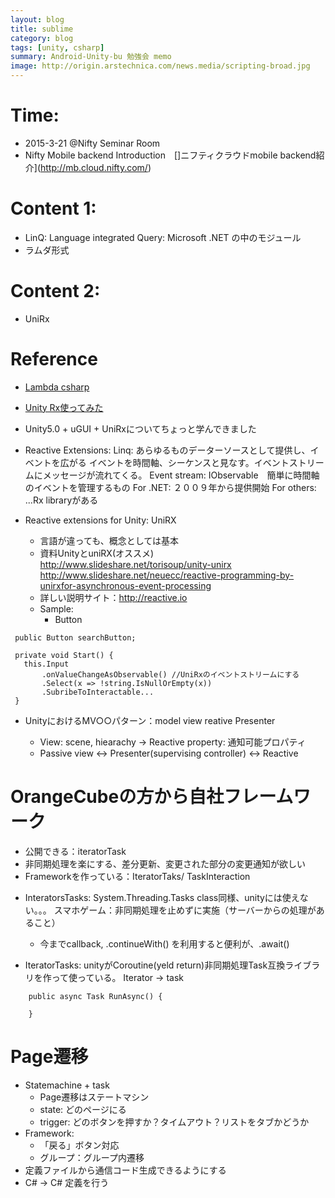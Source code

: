 ```yaml
---
layout: blog
title: sublime
category: blog
tags: [unity, csharp]
summary: Android-Unity-bu 勉強会 memo
image: http://origin.arstechnica.com/news.media/scripting-broad.jpg
---
```


# Time:

  - 2015-3-21 @Nifty Seminar Room
  - Nifty Mobile backend Introduction　[]ニフティクラウドmobile backend紹介](http://mb.cloud.nifty.com/)

# Content 1:

  * LinQ: Language integrated Query: Microsoft .NET の中のモジュール
  * ラムダ形式

# Content 2:

  * UniRx


# Reference

  * [Lambda csharp](http://www.atmarkit.co.jp/fdotnet/rapidmaster/rapidmaster_01/rapidmaster_01.html)
  * [Unity Rx使ってみた](http://qiita.com/RyotaMurohoshi/items/7e1509e03d8e3a1eae4f)
  * Unity5.0 + uGUI + UniRxについてちょっと学んできました
  * Reactive Extensions: Linq: あらゆるものデーターソースとして提供し、イベントを広がる
    イベントを時間軸、シーケンスと見なす。イベントストリームにメッセージが流れてくる。
    Event stream:
      IObservable<T>　簡単に時間軸のイベントを管理するもの
    For .NET: ２００９年から提供開始
    For others: ...Rx libraryがある

  * Reactive extensions for Unity: UniRX
    - 言語が違っても、概念としては基本
    - 資料UnityとuniRX(オススメ)
    http://www.slideshare.net/torisoup/unity-unirx
    http://www.slideshare.net/neuecc/reactive-programming-by-unirxfor-asynchronous-event-processing
    - 詳しい説明サイト：http://reactive.io
    - Sample:
      - Button

```
 public Button searchButton;

 private void Start() {
   this.Input
       .onValueChangeAsObservable() //UniRxのイベントストリームにする
       .Select(x => !string.IsNullOrEmpty(x))
       .SubribeToInteractable...
 }

```

* UnityにおけるMV○○パターン：model view reative Presenter

  - View: scene, hiearachy
    -> Reactive property: 通知可能プロパティ
  - Passive view <-> Presenter(supervising controller) <-> Reactive

# OrangeCubeの方から自社フレームワーク

  - 公開できる：iteratorTask
  - 非同期処理を楽にする、差分更新、変更された部分の変更通知が欲しい
  - Frameworkを作っている：IteratorTaks/ TaskInteraction
  * InteratorsTasks: System.Threading.Tasks class同様、unityには使えない。。。
  スマホゲーム：非同期処理を止めずに実施（サーバーからの処理があること）
    - 今までcallback, .continueWith() を利用すると便利が、.await()

  * IteratorTasks: unityがCoroutine(yeld return)非同期処理Task互換ライブラリを作って使っている。
    Iterator -> task

```
    public async Task RunAsync() {

    }
```

# Page遷移

* Statemachine + task
  - Page遷移はステートマシン
  - state: どのページにる
  - trigger: どのボタンを押すか？タイムアウト？リストをタブかどうか
* Framework:
  - 「戻る」ボタン対応
  - グループ：グループ内遷移
* 定義ファイルから通信コード生成できるようにする
* C# -> C# 定義を行う
